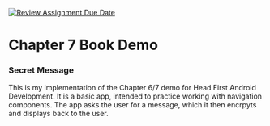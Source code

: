 [![Review Assignment Due Date](https://classroom.github.com/assets/deadline-readme-button-24ddc0f5d75046c5622901739e7c5dd533143b0c8e959d652212380cedb1ea36.svg)](https://classroom.github.com/a/yfgyCpUw)
# Chapter 7 Book Demo
### Secret Message
This is my implementation of the Chapter 6/7 demo for Head First Android Development. It is a basic app, intended to practice working with navigation components. The app asks the user for a message, which it then encrpyts and displays back to the user.
